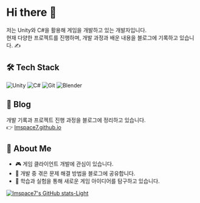 # Hi there 👋

저는 Unity와 C#을 활용해 게임을 개발하고 있는 개발자입니다.  
현재 다양한 프로젝트를 진행하며, 개발 과정과 배운 내용을 블로그에 기록하고 있습니다. ✍️  

## 🛠 Tech Stack
![Unity](https://img.shields.io/badge/Unity-100000?style=flat&logo=unity&logoColor=white)
![C#](https://img.shields.io/badge/C%23-239120?style=flat&logo=c-sharp&logoColor=white)
![Git](https://img.shields.io/badge/Git-F05032?style=flat&logo=git&logoColor=white)
![Blender](https://img.shields.io/badge/Blender-F5792A?style=flat&logo=blender&logoColor=white)

## 📖 Blog
개발 기록과 프로젝트 진행 과정을 블로그에 정리하고 있습니다.  
👉 [lmspace7.github.io](https://lmspace7.github.io/)

## 📌 About Me
- 🎮 게임 클라이언트 개발에 관심이 있습니다.  
- 📝 개발 중 겪은 문제 해결 방법을 블로그에 공유합니다.  
- 🚀 학습과 실험을 통해 새로운 게임 아이디어를 탐구하고 있습니다.  


[![lmspace7's GitHub stats-Light](https://github-readme-stats.vercel.app/api?username=lmspace7&show_icons=true&theme=default#gh-light-mode-only)](https://github.com/lmsspace7/github-readme-stats#gh-light-mode-only)

